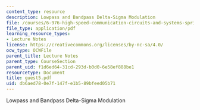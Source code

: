 ```yaml
---
content_type: resource
description: Lowpass and Bandpass Delta-Sigma Modulation
file: /courses/6-976-high-speed-communication-circuits-and-systems-spring-2003/db6aed780e7f147fe1b589bfeed05b71_guest5.pdf
file_type: application/pdf
learning_resource_types:
- Lecture Notes
license: https://creativecommons.org/licenses/by-nc-sa/4.0/
ocw_type: OCWFile
parent_title: Lecture Notes
parent_type: CourseSection
parent_uid: f1d6ed64-31cd-293d-b0d0-6e58ef888be1
resourcetype: Document
title: guest5.pdf
uid: db6aed78-0e7f-147f-e1b5-89bfeed05b71
---
```

Lowpass and Bandpass Delta-Sigma Modulation